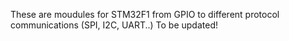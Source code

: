 These are moudules for STM32F1 from GPIO to different protocol communications (SPI, I2C, UART..) To be updated!
